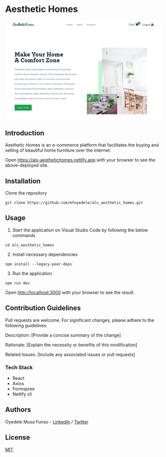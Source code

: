 ﻿# Aesthetic Homes

![alt text](https://github.com/mfoyedele/alx_aesthetic_homes/blob/main/assets/alx-aesthetic_homes_hero.png?raw=true)

## Introduction

Aesthetic Homes is an e-commerce platform that facilitates the buying and selling of beautiful home furniture over the internet.

Open https://alx-aesthetichomes.netlify.app with your browser to see the above-deployed site.

## Installation

Clone the repository

```
git clone https://github.com/mfoyedele/alx_aesthetic_homes.git
```

## Usage

1.  Start the application on Visual Studio Code by following the below commands

```
cd alx_aesthetic_homes
```

2.  Install necessary dependencies

```
npm install --legacy-peer-deps
```

3.  Run the application

```
npm run dev
```

Open [http://localhost:3000](http://localhost:3000) with your browser to see the result.

## Contribution Guidelines

Pull requests are welcome. For significant changes, please adhere to the following guidelines:

Description: [Provide a concise summary of the change]

Rationale: [Explain the necessity or benefits of this modification]

Related Issues: [Include any associated issues or pull requests]

### Tech Stack

- React
- Axios
- Formspree
- Netlify cli

## Authors

Oyedele Musa Funso - [LinkedIn](https://www.linkedin.com/in/musa-funso-oyedele-14b262195/) / [Twitter](https://twitter.com/realfunso)

## License

[MIT](https://choosealicense.com/licenses/mit/)
